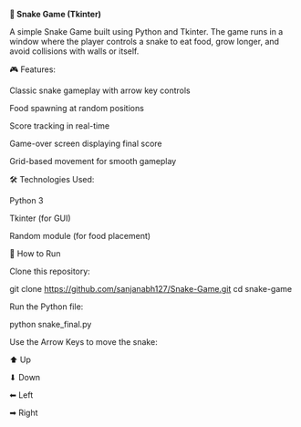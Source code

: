 **🐍 Snake Game (Tkinter)**

A simple Snake Game built using Python and Tkinter. The game runs in a window where the player controls a snake to eat food, grow longer, and avoid collisions with walls or itself.

🎮 Features:

Classic snake gameplay with arrow key controls

Food spawning at random positions

Score tracking in real-time

Game-over screen displaying final score

Grid-based movement for smooth gameplay

🛠️ Technologies Used:

Python 3

Tkinter (for GUI)

Random module (for food placement)

🚀 How to Run

Clone this repository:

git clone https://github.com/sanjanabh127/Snake-Game.git
cd snake-game


Run the Python file:

python snake_final.py


Use the Arrow Keys to move the snake:

⬆ Up

⬇ Down

⬅ Left

➡ Right
